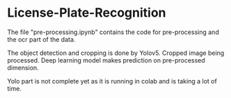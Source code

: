 # License-Plate-Recognition

The file "pre-processing.ipynb" contains the code for pre-processing and the ocr part of the data. 

The object detection and cropping is done by Yolov5. 
Cropped image being processed. 
Deep learning model makes prediction on pre-processed dimension. 

Yolo part is not complete yet as it is running in colab and is taking a lot of time. 

